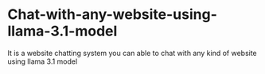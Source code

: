 # Chat-with-any-website-using-llama-3.1-model
It is a website chatting system you can able to chat with any kind of website using llama 3.1 model
